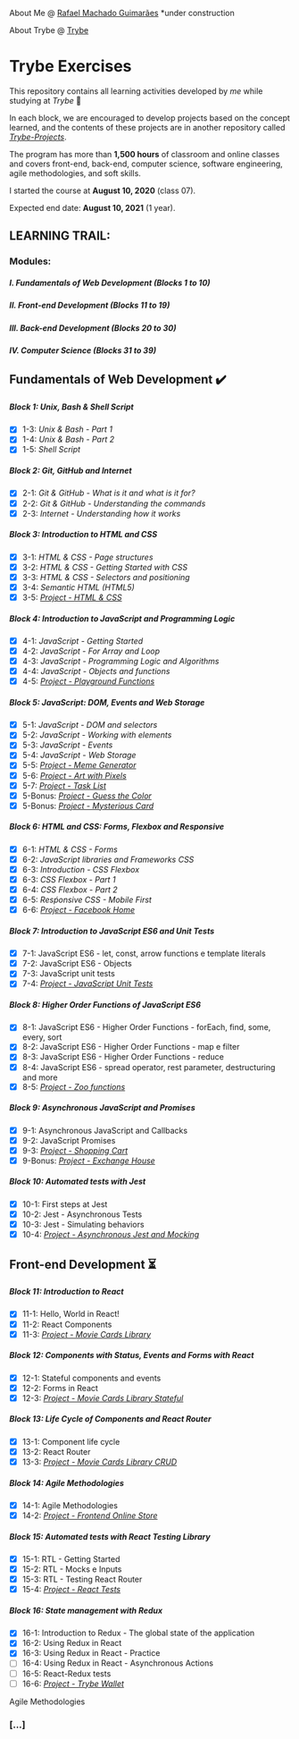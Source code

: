 About Me @ [Rafael Machado Guimarães](https://rafaelmguimaraes.github.io/) \*under construction

About Trybe @ [Trybe](https://www.betrybe.com/)

# Trybe Exercises

This repository contains all learning activities developed by _me_ while studying at _Trybe_ :rocket:

In each block, we are encouraged to develop projects based on the concept learned, and the contents of these projects are in another repository called _[Trybe-Projects]()_.

The program has more than **1,500 hours** of classroom and online classes and covers front-end, back-end, computer science, software engineering, agile methodologies, and soft skills.

I started the course at **August 10, 2020** (class 07).

Expected end date: **August 10, 2021** (1 year).

## LEARNING TRAIL:

### Modules:

##### I. Fundamentals of Web Development (Blocks 1 to 10)

##### II. Front-end Development (Blocks 11 to 19)

##### III. Back-end Development (Blocks 20 to 30)

##### IV. Computer Science (Blocks 31 to 39)

## Fundamentals of Web Development :heavy_check_mark:

##### Block 1: Unix, Bash & Shell Script

- [x] 1-3: _Unix & Bash - Part 1_
- [x] 1-4: _Unix & Bash - Part 2_
- [x] 1-5: _Shell Script_

##### Block 2: Git, GitHub and Internet

- [x] 2-1: _Git & GitHub - What is it and what is it for?_
- [x] 2-2: _Git & GitHub - Understanding the commands_
- [x] 2-3: _Internet - Understanding how it works_

##### Block 3: Introduction to HTML and CSS

- [x] 3-1: _HTML & CSS - Page structures_
- [x] 3-2: _HTML & CSS - Getting Started with CSS_
- [x] 3-3: _HTML & CSS - Selectors and positioning_
- [x] 3-4: _Semantic HTML (HTML5)_
- [x] 3-5: _[Project - HTML & CSS]()_

##### Block 4: Introduction to JavaScript and Programming Logic

- [x] 4-1: _JavaScript - Getting Started_
- [x] 4-2: _JavaScript - For Array and Loop_
- [x] 4-3: _JavaScript - Programming Logic and Algorithms_
- [x] 4-4: _JavaScript - Objects and functions_
- [x] 4-5: _[Project - Playground Functions]()_

##### Block 5: JavaScript: DOM, Events and Web Storage

- [x] 5-1: _JavaScript - DOM and selectors_
- [x] 5-2: _JavaScript - Working with elements_
- [x] 5-3: _JavaScript - Events_
- [x] 5-4: _JavaScript - Web Storage_
- [x] 5-5: _[Project - Meme Generator]()_
- [x] 5-6: _[Project - Art with Pixels]()_
- [x] 5-7: _[Project - Task List]()_
- [x] 5-Bonus: _[Project - Guess the Color]()_
- [x] 5-Bonus: _[Project - Mysterious Card]()_

##### Block 6: HTML and CSS: Forms, Flexbox and Responsive

- [x] 6-1: _HTML & CSS - Forms_
- [x] 6-2: _JavaScript libraries and Frameworks CSS_
- [x] 6-3: _Introduction - CSS Flexbox_
- [x] 6-3: _CSS Flexbox - Part 1_
- [x] 6-4: _CSS Flexbox - Part 2_
- [x] 6-5: _Resṕonsive CSS - Mobile First_
- [x] 6-6: _[Project - Facebook Home]()_

##### Block 7: Introduction to JavaScript ES6 and Unit Tests

- [x] 7-1: JavaScript ES6 - let, const, arrow functions e template literals
- [x] 7-2: JavaScript ES6 - Objects
- [x] 7-3: JavaScript unit tests
- [x] 7-4: _[Project - JavaScript Unit Tests]()_

##### Block 8: Higher Order Functions of JavaScript ES6

- [x] 8-1: JavaScript ES6 - Higher Order Functions - forEach, find, some, every, sort
- [x] 8-2: JavaScript ES6 - Higher Order Functions - map e filter
- [x] 8-3: JavaScript ES6 - Higher Order Functions - reduce
- [x] 8-4: JavaScript ES6 - spread operator, rest parameter, destructuring and more
- [x] 8-5: _[Project - Zoo functions]()_

##### Block 9: Asynchronous JavaScript and Promises

- [x] 9-1: Asynchronous JavaScript and Callbacks
- [x] 9-2: JavaScript Promises
- [x] 9-3: _[Project - Shopping Cart]()_
- [x] 9-Bonus: _[Project - Exchange House]()_

##### Block 10: Automated tests with Jest

- [x] 10-1: First steps at Jest
- [x] 10-2: Jest - Asynchronous Tests
- [x] 10-3: Jest - Simulating behaviors
- [x] 10-4: _[Project - Asynchronous Jest and Mocking]()_

## Front-end Development :hourglass_flowing_sand:

##### Block 11: Introduction to React

- [x] 11-1: Hello, World in React!
- [x] 11-2: React Components
- [x] 11-3: _[Project - Movie Cards Library]()_

##### Block 12: Components with Status, Events and Forms with React

- [x] 12-1: Stateful components and events
- [x] 12-2: Forms in React
- [x] 12-3: _[Project - Movie Cards Library Stateful]()_

##### Block 13: Life Cycle of Components and React Router

- [x] 13-1: Component life cycle
- [x] 13-2: React Router
- [x] 13-3: _[Project - Movie Cards Library CRUD]()_

##### Block 14: Agile Methodologies

- [x] 14-1: Agile Methodologies
- [x] 14-2: _[Project - Frontend Online Store]()_

##### Block 15: Automated tests with React Testing Library

- [x] 15-1: RTL - Getting Started
- [x] 15-2: RTL - Mocks e Inputs
- [x] 15-3: RTL - Testing React Router
- [x] 15-4: _[Project - React Tests]()_

##### Block 16: State management with Redux

- [x] 16-1: Introduction to Redux - The global state of the application
- [x] 16-2: Using Redux in React
- [x] 16-3: Using Redux in React - Practice
- [ ] 16-4: Using Redux in React - Asynchronous Actions
- [ ] 16-5: React-Redux tests
- [ ] 16-6: _[Project - Trybe Wallet]()_

Agile Methodologies

### [...]
